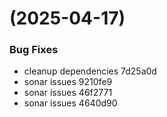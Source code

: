 #  (2025-04-17)


### Bug Fixes

* cleanup dependencies 7d25a0d
* sonar issues 9210fe9
* sonar issues 46f2771
* sonar issues 4640d90



